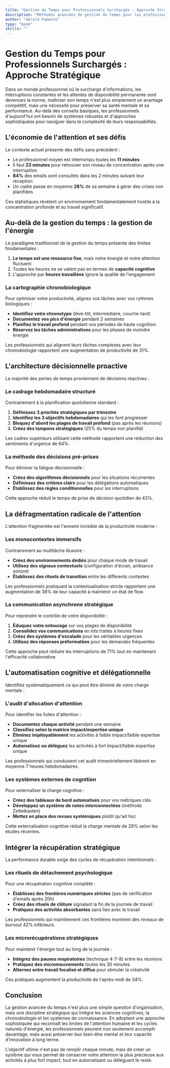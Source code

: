 ```yaml
---
title: "Gestion du Temps pour Professionnels Surchargés : Approche Stratégique"
description: "Méthodes avancées de gestion du temps pour les professionnels confrontés à des agendas complexes : priorisation matricielle, batching, et création de systèmes plutôt que d\\"objectifs."
author: "Gérald Paméole"
type: "book"
skills: ""
---
```


# Gestion du Temps pour Professionnels Surchargés : Approche Stratégique

Dans un monde professionnel où la surcharge d'informations, les interruptions constantes et les attentes de disponibilité permanente sont devenues la norme, maîtriser son temps n'est plus simplement un avantage compétitif, mais une nécessité pour préserver sa santé mentale et sa performance. Au-delà des conseils basiques, les professionnels d'aujourd'hui ont besoin de systèmes robustes et d'approches sophistiquées pour naviguer dans la complexité de leurs responsabilités.

## L'économie de l'attention et ses défis

Le contexte actuel présente des défis sans précédent :

- Le professionnel moyen est interrompu toutes les **11 minutes**
- Il faut **23 minutes** pour retrouver son niveau de concentration après une interruption
- **84%** des emails sont consultés dans les 2 minutes suivant leur réception
- Un cadre passe en moyenne **28%** de sa semaine à gérer des crises non planifiées

Ces statistiques révèlent un environnement fondamentalement hostile à la concentration profonde et au travail significatif.

## Au-delà de la gestion du temps : la gestion de l'énergie

Le paradigme traditionnel de la gestion du temps présente des limites fondamentales :

1. **Le temps est une ressource fixe**, mais notre énergie et notre attention fluctuent
2. Toutes les heures ne se valent pas en termes de **capacité cognitive**
3. L'approche par **heures travaillées** ignore la qualité de l'engagement

### La cartographie chronobiologique

Pour optimiser votre productivité, alignez vos tâches avec vos rythmes biologiques :

- **Identifiez votre chronotype** (lève-tôt, intermédiaire, couche-tard)
- **Documentez vos pics d'énergie** pendant 2 semaines
- **Planifiez le travail profond** pendant vos périodes de haute cognition
- **Réservez les tâches administratives** pour les phases de moindre énergie

Les professionnels qui alignent leurs tâches complexes avec leur chronobiologie rapportent une augmentation de productivité de 31%.

## L'architecture décisionnelle proactive

La majorité des pertes de temps proviennent de décisions réactives :

### Le cadrage hebdomadaire structuré

Contrairement à la planification quotidienne standard :

1. **Définissez 3 priorités stratégiques par trimestre**
2. **Identifiez les 3 objectifs hebdomadaires** qui les font progresser
3. **Bloquez d'abord les plages de travail profond** (pas après les réunions)
4. **Créez des tampons stratégiques** (25% du temps non planifié)

Les cadres supérieurs utilisant cette méthode rapportent une réduction des sentiments d'urgence de 64%.

### La méthode des décisions pré-prises

Pour éliminer la fatigue décisionnelle :

- **Créez des algorithmes décisionnels** pour les situations récurrentes
- **Définissez des critères clairs** pour les délégations automatiques
- **Établissez des règles conditionnelles** pour les interruptions

Cette approche réduit le temps de prise de décision quotidien de 43%.

## La défragmentation radicale de l'attention

L'attention fragmentée est l'ennemi invisible de la productivité moderne :

### Les monocontextes immersifs

Contrairement au multitâche illusoire :

- **Créez des environnements dédiés** pour chaque mode de travail
- **Utilisez des signaux contextuels** (configuration d'écran, ambiance sonore)
- **Établissez des rituels de transition** entre les différents contextes

Les professionnels pratiquant la contextualisation stricte rapportent une augmentation de 38% de leur capacité à maintenir un état de flow.

### La communication asynchrone stratégique

Pour reprendre le contrôle de votre disponibilité :

1. **Éduquez votre entourage** sur vos plages de disponibilité
2. **Consolidez vos communications** en lots traités à heures fixes
3. **Créez des systèmes d'escalade** pour les véritables urgences
4. **Utilisez des réponses préformatées** pour les demandes fréquentes

Cette approche peut réduire les interruptions de 71% tout en maintenant l'efficacité collaborative.

## L'automatisation cognitive et délégationnelle

Identifiez systématiquement ce qui peut être éliminé de votre charge mentale :

### L'audit d'allocation d'attention

Pour identifier les fuites d'attention :

- **Documentez chaque activité** pendant une semaine
- **Classifiez selon la matrice impact/expertise unique**
- **Éliminez impitoyablement** les activités à faible impact/faible expertise unique
- **Automatisez ou déléguez** les activités à fort impact/faible expertise unique

Les professionnels qui conduisent cet audit trimestriellement libèrent en moyenne 7 heures hebdomadaires.

### Les systèmes externes de cognition

Pour externaliser la charge cognitive :

- **Créez des tableaux de bord automatisés** pour vos métriques clés
- **Développez un système de notes interconnectées** (méthode Zettelkasten)
- **Mettez en place des revues systémiques** plutôt qu'ad hoc

Cette externalisation cognitive réduit la charge mentale de 29% selon les études récentes.

## Intégrer la récupération stratégique

La performance durable exige des cycles de récupération intentionnels :

### Les rituels de détachement psychologique

Pour une récupération cognitive complète :

- **Établissez des frontières numériques strictes** (pas de vérification d'emails après 20h)
- **Créez des rituels de clôture** signalant la fin de la journée de travail
- **Pratiquez des activités absorbantes** sans lien avec le travail

Les professionnels qui maintiennent ces frontières montrent des niveaux de burnout 42% inférieurs.

### Les microrécupérations stratégiques

Pour maintenir l'énergie tout au long de la journée :

- **Intégrez des pauses respiratoires** (technique 4-7-8) entre les réunions
- **Pratiquez des micromouvements** toutes les 30 minutes
- **Alternez entre travail focalisé et diffus** pour stimuler la créativité

Ces pratiques augmentent la productivité de l'après-midi de 34%.

## Conclusion

La gestion avancée du temps n'est plus une simple question d'organisation, mais une discipline stratégique qui intègre les sciences cognitives, la chronobiologie et les systèmes de connaissance. En adoptant une approche sophistiquée qui reconnaît les limites de l'attention humaine et les cycles naturels d'énergie, les professionnels peuvent non seulement accomplir davantage, mais aussi préserver leur bien-être mental et leur capacité d'innovation à long terme.

L'objectif ultime n'est pas de remplir chaque minute, mais de créer un système qui vous permet de consacrer votre attention la plus précieuse aux activités à plus fort impact, tout en automatisant ou déléguant le reste.
